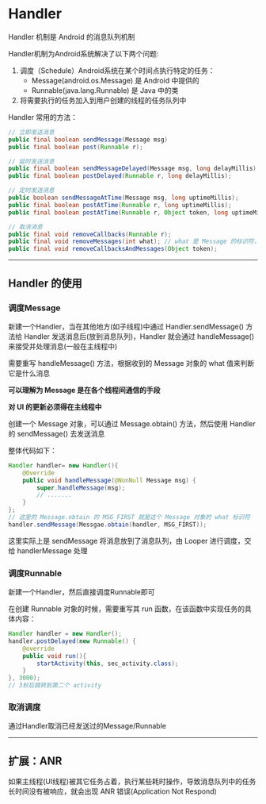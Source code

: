 # Handler
Handler 机制是 Android 的消息队列机制  

Handler机制为Android系统解决了以下两个问题:  
1. 调度（Schedule）Android系统在某个时间点执行特定的任务：  
   * Message(android.os.Message) 是 Android 中提供的  
   * Runnable(java.lang.Runnable) 是 Java 中的类  
2. 将需要执行的任务加入到用户创建的线程的任务队列中  

Handler 常用的方法：  
``` Java
// 立即发送消息
public final boolean sendMessage(Message msg)
public final boolean post(Runnable r);

// 延时发送消息
public final boolean sendMessageDelayed(Message msg, long delayMillis)
public final boolean postDelayed(Runnable r, long delayMillis);

// 定时发送消息
public boolean sendMessageAtTime(Message msg, long uptimeMillis);
public final boolean postAtTime(Runnable r, long uptimeMillis);
public final boolean postAtTime(Runnable r, Object token, long uptimeMillis);

// 取消消息
public final void removeCallbacks(Runnable r);
public final void removeMessages(int what); // what 是 Message 的标识符，用来标识唯一的 Message 对象
public final void removeCallbacksAndMessages(Object token);
```

-----------------
## Handler 的使用
### 调度Message  
新建一个Handler，当在其他地方(如子线程)中通过 Handler.sendMessage() 方法给 Handler 发送消息后(放到消息队列)，Handler 就会通过 handleMessage() 来接受并处理消息(一般在主线程中)  

需要重写 handleMessage() 方法，根据收到的 Message 对象的 what 值来判断它是什么消息  

**可以理解为 Message 是在各个线程间通信的手段**  

**对 UI 的更新必须得在主线程中**  

创建一个 Message 对象，可以通过 Message.obtain() 方法，然后使用 Handler 的 sendMessage() 去发送消息  

整体代码如下：  
``` Java
Handler handler= new Handler(){
    @Override
    public void handleMessage(@NonNull Message msg) {
        super.handleMessage(msg);
        // .......
    }
};
// 这里的 Message.obtain 的 MSG_FIRST 就是这个 Message 对象的 what 标识符
handler.sendMessage(Messgae.obtain(handler, MSG_FIRST));
```

这里实际上是 sendMessage 将消息放到了消息队列，由 Looper 进行调度，交给 handlerMessage 处理  

### 调度Runnable  
新建一个Handler，然后直接调度Runnable即可  

在创建 Runnable 对象的时候，需要重写其 run 函数，在该函数中实现任务的具体内容：  
``` Java
Handler handler = new Handler();
handler.postDelayed(new Runnable() {
    @override
    public void run(){
        startActivity(this, sec_activity.class);
    }
}, 3000);
// 3秒后跳转到第二个 activity
```

### 取消调度  
通过Handler取消已经发送过的Message/Runnable  

----------------------
## 扩展：ANR
如果主线程(UI线程)被其它任务占着，执行某些耗时操作，导致消息队列中的任务长时间没有被响应，就会出现 ANR 错误(Application Not Respond)  
